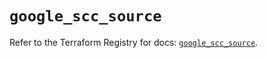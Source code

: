 # `google_scc_source`

Refer to the Terraform Registry for docs: [`google_scc_source`](https://registry.terraform.io/providers/hashicorp/google-beta/6.39.0/docs/resources/google_scc_source).
